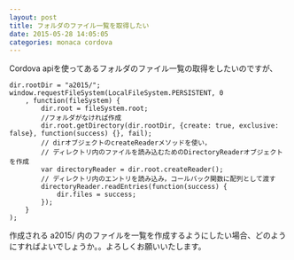 ```yaml
---
layout: post
title: フォルダのファイル一覧を取得したい
date: 2015-05-28 14:05:05
categories: monaca cordova
---
```

<!-- {% raw %} -->
<p>Cordova apiを使ってあるフォルダのファイル一覧の取得をしたいのですが、</p>

<pre><code>dir.rootDir = "a2015/";
window.requestFileSystem(LocalFileSystem.PERSISTENT, 0
    , function(fileSystem) {
        dir.root = fileSystem.root;
        //フォルダがなければ作成
        dir.root.getDirectory(dir.rootDir, {create: true, exclusive: false}, function(success) {}, fail); 
        // dirオブジェクトのcreateReaderメソッドを使い，
        // ディレクトリ内のファイルを読み込むためのDirectoryReaderオブジェクトを作成
        var directoryReader = dir.root.createReader();
        // ディレクトリ内のエントリを読み込み，コールバック関数に配列として渡す
        directoryReader.readEntries(function(success) {
            dir.files = success;
        });
    }
);
</code></pre>

<p>作成される a2015/ 内のファイルを一覧を作成するようにしたい場合、どのようにすればよいでしょうか。。よろしくお願いいたします。</p>
<!-- {% endraw %} -->
